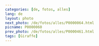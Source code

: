 ```yaml
---
categories: [de, fotos, alles]
lang: de
layout: photo
next_photo: /de/fotos/alles/P0000064.html
picname: P0000060
prev_photo: /de/fotos/alles/P0000461.html
tags: [Giraffe]
---
```

